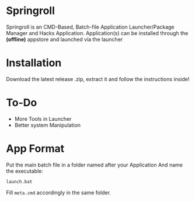 # Springroll
Springroll is an CMD-Based, Batch-file Application Launcher/Package Manager and Hacks Application.
Application(s) can be installed through the **(offline)** appstore and launched
via the launcher
# Installation
Download the latest release .zip, extract it
and follow the instructions inside!
# To-Do
 - More Tools in Launcher
 - Better system Manipulation
# App Format
Put the main batch file in a folder named after your Application
And name the executable:
```
launch.bat
```
Fill ``` meta.cmd ``` accordingly in the same folder.
